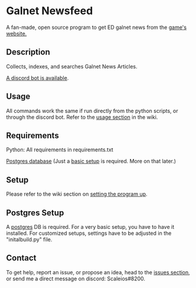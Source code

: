 # Galnet Newsfeed
A fan-made, open source program to get ED galnet news from the [game's website.](https://community.elitedangerous.com/)
 
## Description
Collects, indexes, and searches Galnet News Articles.

[A discord bot is available](https://discordapp.com/api/oauth2/authorize?client_id=624620325090361354&permissions=379968&scope=bot).

## Usage
All commands work the same if run directly from the python scripts, or through the discord bot. Refer to the
[usage section](https://github.com/HassanAbouelela/Galnet-Newsfeed/wiki/Usage) in the wiki.

## Requirements
Python: All requirements in requirements.txt

[Postgres database](https://www.postgresql.org/) (Just a [basic setup](#postgres-setup) is required. More on that later.)

## Setup
Please refer to the wiki section on [setting the program up](https://github.com/HassanAbouelela/Galnet-Newsfeed/wiki/Setup).

## Postgres Setup
A [postgres](https://www.postgresql.org/) DB is required. For a very basic setup, you have to have it installed. For customized setups, settings have to be adjusted in the "initalbuild.py" file. 

## Contact
To get help, report an issue, or propose an idea, head to the [issues section](https://github.com/HassanAbouelela/Galnet-Newsfeed/issues), or send me a direct message on discord: Scaleios#8200.
